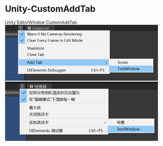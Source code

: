 # Unity-CustomAddTab
Unity EditorWindow CustomAddTab
![image](https://github.com/YTDS-DaoShu/Unity-CustomAddTab/blob/main/preview/QQ%E5%9B%BE%E7%89%8720230811130412.png)
![image](https://github.com/YTDS-DaoShu/Unity-CustomAddTab/blob/main/preview/QQ%E5%9B%BE%E7%89%8720230811130127.png)
